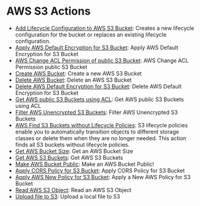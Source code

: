 # AWS S3 Actions

* [Add Lifecycle Configuration to AWS S3 Bucket](https://github.com/unskript/Awesome-CloudOps-Automation/tree/master/AWS/legos/aws\_add\_lifecycle\_configuration\_to\_s3\_bucket/README.md): Creates a new lifecycle configuration for the bucket or replaces an existing lifecycle configuration.
* [Apply AWS Default Encryption for S3 Bucket](https://github.com/unskript/Awesome-CloudOps-Automation/tree/master/AWS/legos/aws\_apply\_default\_encryption\_for\_s3\_buckets/README.md): Apply AWS Default Encryption for S3 Bucket
* [AWS Change ACL Permission of public S3 Bucket](https://github.com/unskript/Awesome-CloudOps-Automation/tree/master/AWS/legos/aws\_change\_acl\_permissions\_of\_buckets/README.md): AWS Change ACL Permission public S3 Bucket
* [Create AWS Bucket](https://github.com/unskript/Awesome-CloudOps-Automation/tree/master/AWS/legos/aws\_create\_bucket/README.md): Create a new AWS S3 Bucket
* [Delete AWS Bucket](https://github.com/unskript/Awesome-CloudOps-Automation/tree/master/AWS/legos/aws\_delete\_bucket/README.md): Delete an AWS S3 Bucket
* [Delete AWS Default Encryption for S3 Bucket](https://github.com/unskript/Awesome-CloudOps-Automation/tree/master/AWS/legos/aws\_delete\_s3\_bucket\_encryption/README.md): Delete AWS Default Encryption for S3 Bucket
* [Get AWS public S3 Buckets using ACL](https://github.com/unskript/Awesome-CloudOps-Automation/tree/master/AWS/legos/aws\_filter\_public\_s3\_buckets\_by\_acl/README.md): Get AWS public S3 Buckets using ACL
* [Filter AWS Unencrypted S3 Buckets](https://github.com/unskript/Awesome-CloudOps-Automation/tree/master/AWS/legos/aws\_filter\_unencrypted\_s3\_buckets/README.md): Filter AWS Unencrypted S3 Buckets
* [AWS Find S3 Buckets without Lifecycle Policies](https://github.com/unskript/Awesome-CloudOps-Automation/tree/master/AWS/legos/aws\_find\_s3\_buckets\_without\_lifecycle\_policies/README.md): S3 lifecycle policies enable you to automatically transition objects to different storage classes or delete them when they are no longer needed. This action finds all S3 buckets without lifecycle policies.
* [Get AWS Bucket Size](https://github.com/unskript/Awesome-CloudOps-Automation/tree/master/AWS/legos/aws\_get\_bucket\_size/README.md): Get an AWS Bucket Size
* [Get AWS S3 Buckets](https://github.com/unskript/Awesome-CloudOps-Automation/tree/master/AWS/legos/aws\_get\_s3\_buckets/README.md): Get AWS S3 Buckets
* [Make AWS Bucket Public](https://github.com/unskript/Awesome-CloudOps-Automation/tree/master/AWS/legos/aws\_make\_bucket\_public/README.md): Make an AWS Bucket Public!
* [Apply CORS Policy for S3 Bucket](https://github.com/unskript/Awesome-CloudOps-Automation/tree/master/AWS/legos/aws\_put\_bucket\_cors/README.md): Apply CORS Policy for S3 Bucket
* [Apply AWS New Policy for S3 Bucket](https://github.com/unskript/Awesome-CloudOps-Automation/tree/master/AWS/legos/aws\_put\_bucket\_policy/README.md): Apply a New AWS Policy for S3 Bucket
* [Read AWS S3 Object](https://github.com/unskript/Awesome-CloudOps-Automation/tree/master/AWS/legos/aws\_read\_object/README.md): Read an AWS S3 Object
* [Upload file to S3](https://github.com/unskript/Awesome-CloudOps-Automation/tree/master/AWS/legos/aws\_upload\_file\_to\_s3/README.md): Upload a local file to S3
